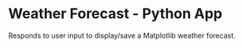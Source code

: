 # Weather Forecast - Python App
Responds to user input to display/save a Matplotlib weather forecast.
